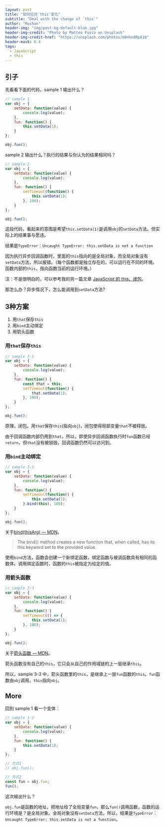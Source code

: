 ```yaml
---
layout: post
title: "如何应对`this`变化"
subtitle: "Deal with the change of `this`"
author: "Rushan"
header-img: "img/post-bg-default-blue.jpg"
header-img-credit: "Photo by Matteo Fusco on Unsplash"
header-img-credit-href: "https://unsplash.com/photos/m94kn8Rp61Q"
header-mask: 0.4
tags:
  - JavaScript
  - this
---
```


## 引子

先看看下面的代码，sample 1 输出什么？

```js
// sample 1
var obj = {
    setData: function(value) {
        console.log(value);
    },
    fun: function() {
        this.setData(1);
    }
};

obj.fun();
```

sample 2 输出什么？执行的结果与你认为的结果相同吗？

```js
// sample 2
var obj = {
    setData: function(value) {
        console.log(value);
    },
    fun: function() {
        setTimeout(function() {
            this.setData(1);
        }, 100);
    }
};

obj.fun();
```

这段代码，看起来的意图是希望`this.setData(1)`是调用`obj`的`setData`方法。但实际上的结果事与愿违。

结果是`TypeError`：`Uncaught TypeError: this.setData is not a function`

因为执行异步回调函数时，里面的`this`指向的是全局对象，而全局对象没有`setData`方法，所以报错。（每个函数都是独立存在的，可以运行在不同的环境。函数内部的`this`，指向函数当前的运行环境。）

注：不是很明白的，可以参考我的另一篇文章 [JavaScript 的 this、闭包](/rushan-blog/2018/11/18/JavaScript-this-and-closure/)。

那怎么办？异步情况下，怎么能调用到`setData`方法?

## 3种方案

1. 用`that`保存`this`
2. 用`bind`主动绑定
3. 用箭头函数

### 用`that`保存`this`

```js
// sample 3-1
var obj = {
    setData: function(value) {
        console.log(value);
    },
    fun: function() {
        const that = this;
        setTimeout(function() {
            that.setData(1);
        }, 100);
    }
};

obj.fun();
```

原理，闭包。用`that`保存`this`(指向`obj`)，闭包使得局部变量`that`不被释放。

由于回调函数内部仍用到`that`，所以，即使异步回调函数执行时`fun`函数已经`return`，但`that`没有被销毁，回调函数仍然可以访问到。

### 用`bind`主动绑定

```js
// sample 3-2
var obj = {
    setData: function(value) {
        console.log(value);
    },
    fun: function() {
        setTimeout(function() {
            this.setData(1);
        }.bind(this), 100);
    }
};

obj.fun();
```

关于[bind(thisArg) — MDN](https://developer.mozilla.org/en-US/docs/Web/JavaScript/Reference/Global_Objects/Function/bind)。

> The bind() method creates a new function that, when called, has its this keyword set to the provided value.

使用`bind`方法，函数会创建一个新绑定函数，绑定函数与被调函数具有相同的函数体。调用绑定函数时，函数的`this`被指定为给定的值。

### 用箭头函数

```js
// sample 3-3
var obj = {
    setData: function(value) {
        console.log(value);
    },
    fun: function() {
        setTimeout(() => {
            this.setData(1);
        }, 100);
    }
};

obj.fun();
```

关于[箭头函数 — MDN](https://developer.mozilla.org/en-US/docs/Web/JavaScript/Reference/Functions/Arrow_functions)。

箭头函数没有自己的`this`，它只会从自己的作用域链的上一层继承`this`。

所以，sample 3-3 中，箭头函数里的`this`，是继承上一层`fun`函数的`this`。`fun`函数由`obj`调用，`this`指向`obj`。

## More

回到 sample 1 看一个变体：

```js
// sample 1-2
var obj = {
    setData: function(value) {
        console.log(value);
    },
    fun: function() {
        this.setData(1);
    }
};

// 方式1
// obj.fun();

// 方式2
const fun = obj.fun;
fun();
```

这次输出什么？

`obj.fun`是函数的地址，把地址给了全局变量`fun`，那么`fun()`调用函数，函数的运行环境是？是全局对象。全局对象没有`setData`方法，所以，结果是`TypeError`：`Uncaught TypeError: this.setData is not a function`。